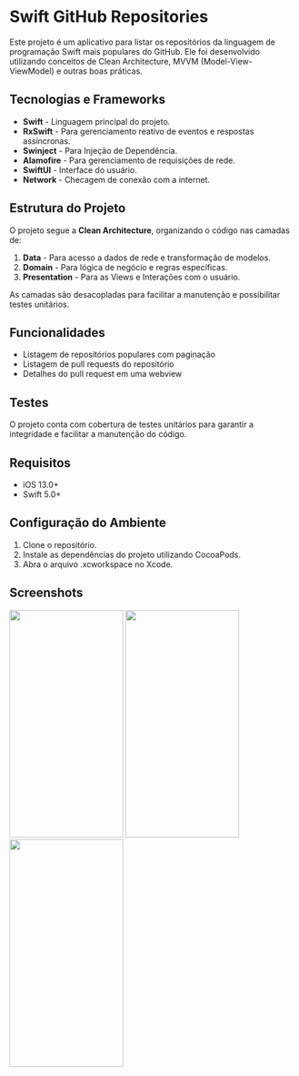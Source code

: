 # Swift GitHub Repositories

Este projeto é um aplicativo para listar os repositórios da linguagem de programação Swift mais populares do GitHub. Ele foi desenvolvido utilizando conceitos de Clean Architecture, MVVM (Model-View-ViewModel) e outras boas práticas.

## Tecnologias e Frameworks

- **Swift** - Linguagem principal do projeto.
- **RxSwift** - Para gerenciamento reativo de eventos e respostas assíncronas.
- **Swinject** - Para Injeção de Dependência.
- **Alamofire** - Para gerenciamento de requisições de rede.
- **SwiftUI** - Interface do usuário.
- **Network** - Checagem de conexão com a internet.

## Estrutura do Projeto

O projeto segue a **Clean Architecture**, organizando o código nas camadas de:

1. **Data** - Para acesso a dados de rede e transformação de modelos.
2. **Domain** - Para lógica de negócio e regras específicas.
3. **Presentation** - Para as Views e Interações com o usuário.

As camadas são desacopladas para facilitar a manutenção e possibilitar testes unitários.

## Funcionalidades

- Listagem de repositórios populares com paginação
- Listagem de pull requests do repositório
- Detalhes do pull request em uma webview

## Testes

O projeto conta com cobertura de testes unitários para garantir a integridade e facilitar a manutenção do código.

## Requisitos

- iOS 13.0+
- Swift 5.0+

## Configuração do Ambiente

1. Clone o repositório.
2. Instale as dependências do projeto utilizando CocoaPods.
3. Abra o arquivo .xcworkspace no Xcode.

## Screenshots
<img src="https://github.com/user-attachments/assets/1f47c63e-d4ff-4bf0-a382-0e5846c3cb35" width="200" height="400" />
<img src="https://github.com/user-attachments/assets/32e553a1-5017-4c80-88db-7cac60c310b6" width="200" height="400" />
<img src="https://github.com/user-attachments/assets/199bb69e-38b1-4bc6-a3ec-f33727edcde3" width="200" height="400" />




